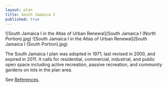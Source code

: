 ```yaml
---
layout: plan
title: South Jamaica I
published: true
---
```


![South Jamaica I in the Atlas of Urban Renewal](South Jamaica I \(North Portion\).jpg)
![South Jamaica I in the Atlas of Urban Renewal](South Jamaica I \(South Portion\).jpg)

The South Jamaica I plan was adopted in 1971, last revised in 2000, and expired in 2011. It calls for residential, commercial, industrial, and public open space including active recreation, passive recreation, and community gardens on lots in the plan area.

See [References](http://www.urbanreviewer.org/#page=references.html).
